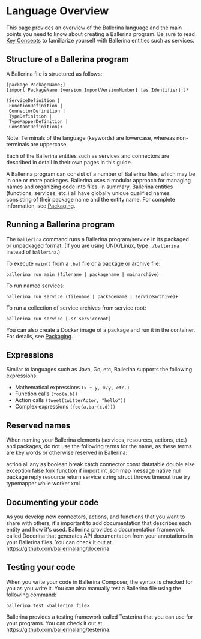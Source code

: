 # Language Overview

This page provides an overview of the Ballerina language and the main points you need to know about creating a Ballerina program. Be sure to read [Key Concepts](../key-concepts.md) to familiarize yourself with Ballerina entities such as services.

## Structure of a Ballerina program

A Ballerina file is structured as follows::

```
[package PackageName;]
[import PackageName [version ImportVersionNumber] [as Identifier];]*

(ServiceDefinition |
 FunctionDefinition |
 ConnectorDefinition |
 TypeDefinition |
 TypeMapperDefinition |
 ConstantDefinition)+
```

Note: Terminals of the language (keywords) are lowercase, whereas non-terminals are uppercase.

Each of the Ballerina entities such as services and connectors are described in detail in their own pages in this guide.

A Ballerina program can consist of a number of Ballerina files, which may be in one or more packages. Ballerina uses a modular approach for managing names and organizing code into files. In summary, Ballerina entities (functions, services, etc.) all have globally unique qualified names consisting of their package name and the entity name. For complete information, see [Packaging](packaging.md).

## Running a Ballerina program

The `ballerina` command runs a Ballerina program/service in its packaged or unpackaged format. (If you are using UNIX/Linux, type `./ballerina` instead of `ballerina`.)

To execute `main()` from a `.bal` file or a package or archive file:

```
ballerina run main (filename | packagename | mainarchive)
```

To run named services:

```
ballerina run service (filename | packagename | servicearchive)+ 
```

To run a collection of service archives from service root:

```
ballerina run service [-sr serviceroot]
```

You can also create a Docker image of a package and run it in the container. For details, see [Packaging](packaging.md). 

## Expressions
Similar to languages such as Java, Go, etc, Ballerina supports the following expressions: 

* Mathematical expressions `(x + y, x/y, etc.)`
* Function calls `(foo(a,b))`
* Action calls `(tweet(twitterActor, "hello"))`
* Complex expressions `(foo(a,bar(c,d)))`

## Reserved names

When naming your Ballerina elements (services, resources, actions, etc.) and packages, do not use the following terms for the name, as these terms are key words or otherwise reserved in Ballerina:

action
all
any
as
boolean
break
catch
connector
const
datatable
double
else
exception
false
fork
function
if
import
int 
json
map
message
native
null
package
reply
resource
return
service
string
struct
throws
timeout
true
try
typemapper
while
worker
xml

## Documenting your code

As you develop new connectors, actions, and functions that you want to share with others, it's important to add documentation that describes each entity and how it's used. Ballerina provides a documentation framework called Docerina that generates API documentation from your annotations in your Ballerina files. You can check it out at https://github.com/ballerinalang/docerina. 

## Testing your code

When you write your code in Ballerina Composer, the syntax is checked for you as you write it. You can also manually test a Ballerina file using the following command:

```
ballerina test <ballerina_file>

```
Ballerina provides a testing framework called Testerina that you can use for your programs. You can check it out at https://github.com/ballerinalang/testerina. 
